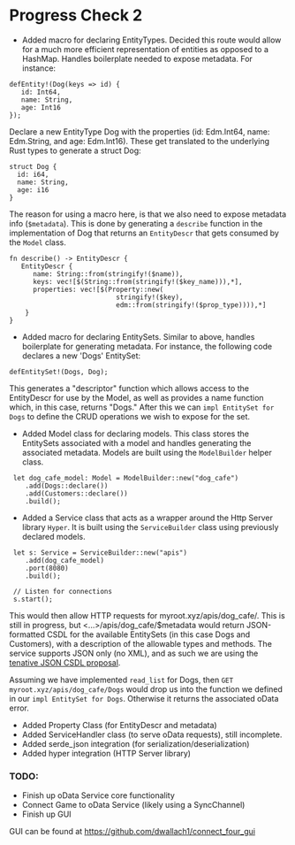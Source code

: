 # Progress Check 2

- Added macro for declaring EntityTypes. Decided this route would allow for a much more efficient representation of entities as opposed to a HashMap. Handles boilerplate needed to expose metadata. For instance:
```
defEntity!(Dog(keys => id) {
   id: Int64,
   name: String,
   age: Int16
});
```
Declare a new EntityType Dog with the properties (id: Edm.Int64, name: Edm.String, and age: Edm.Int16). These get translated to the underlying Rust types to generate a struct Dog:
```
struct Dog {
  id: i64,
  name: String,
  age: i16
}
```
The reason for using a macro here, is that we also need to expose metadata info (`$metadata`). This is done by generating a `describe` function in the implementation of Dog that returns an `EntityDescr` that gets consumed by the `Model` class. 
```
fn describe() -> EntityDescr {
   EntityDescr {
      name: String::from(stringify!($name)),
      keys: vec![$(String::from(stringify!($key_name))),*],
      properties: vec![$(Property::new(
                           stringify!($key),
                           edm::from(stringify!($prop_type)))),*] 
    }
}
```
- Added macro for declaring EntitySets. Similar to above, handles boilerplate for generating metadata. For instance, the following code declares a new 'Dogs' EntitySet:
```
defEntitySet!(Dogs, Dog);
```
This generates a "descriptor" function which allows access to the EntityDescr for use by the Model, as well as provides a name function which, in this case, returns "Dogs." After this we can `impl EntitySet for Dogs` to define the CRUD operations we wish to expose for the set. 

- Added Model class for declaring models. This class stores the EntitySets associated with a model and handles generating the associated metadata. Models are built using the `ModelBuilder` helper class. 
```
 let dog_cafe_model: Model = ModelBuilder::new("dog_cafe")
    .add(Dogs::declare())
    .add(Customers::declare())
    .build();
```

- Added a Service class that acts as a wrapper around the Http Server library `Hyper`. It is built using the `ServiceBuilder` class using previously declared models. 
```
 let s: Service = ServiceBuilder::new("apis")
    .add(dog_cafe_model)
    .port(8080)
    .build();
 
 // Listen for connections
 s.start();  
```

This would then allow HTTP requests for myroot.xyz/apis/dog_cafe/. This is still in progress, but <...>/apis/dog_cafe/$metadata would return JSON-formatted CSDL for the available EntitySets (in this case Dogs and Customers), with a description of the allowable types and methods. The service supports JSON only (no XML), and as such we are using the [tenative JSON CSDL proposal](http://docs.oasis-open.org/odata/odata-json-csdl/v4.0/csprd01/odata-json-csdl-v4.0-csprd01.html).

Assuming we have implemented `read_list` for Dogs, then `GET myroot.xyz/apis/dog_cafe/Dogs` would drop us into the function we defined in our `impl EntitySet for Dogs`. Otherwise it returns the associated oData error. 

- Added Property Class (for EntityDescr and metadata)
- Added ServiceHandler class (to serve oData requests), still incomplete. 
- Added serde_json integration (for serialization/deserialization) 
- Added hyper integration (HTTP Server library)


### TODO: 
- Finish up oData Service core functionality
- Connect Game to oData Service (likely using a SyncChannel)
- Finish up GUI

GUI can be found at https://github.com/dwallach1/connect_four_gui




